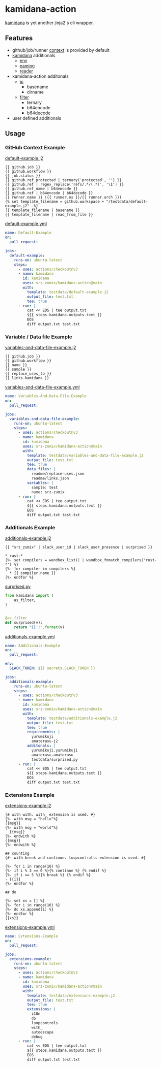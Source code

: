 # kamidana-action

[kamidana][] is yet another jinja2's cli wrapper.

## Features

* github/job/runner [context](https://docs.github.com/en/actions/learn-github-actions/contexts) is provided by default
* [kamidana][] additionals
  * [env](https://github.com/podhmo/kamidana/blob/master/kamidana/additionals/env.py)
  * [naming](https://github.com/podhmo/kamidana/blob/master/kamidana/additionals/naming.py)
  * [reader](https://github.com/podhmo/kamidana/blob/master/kamidana/additionals/reader.py)
* kamidana-action additonals
  * [io](additionals/io.py)
    * basename
    * dirname
  * [filter](additionals/filter.py)
    * ternary
    * b64encode
    * b64decode
* user defined additionals

## Usage

### GitHub Context Example

[default-example.j2](testdata/default-example.j2)

```text
{{ github.job }}
{{ github.workflow }}
{{ job.status }}
{{ github.ref_protected | ternary('protected', '') }}
{{ github.ref | regex_replace('refs/.*/(.*)', '\1') }}
{{ github.ref_name | b64encode }}
{{ github.ref | b64encode | b64decode }}
{{ runner.name }} ({{ runner.os }}/{{ runner.arch }})
{% set template_filename = github.workspace + "/testdata/default-example.j2" -%}
{{ template_filename | basename }}
{{ template_filename | read_from_file }}
```

[default-example.yml](.github/workflows/default-example.yml)

```yaml
name: Default-Example
on:
  pull_request:

jobs:
  default-example:
    runs-on: ubuntu-latest
    steps:
      - uses: actions/checkout@v3
      - name: kamidana
        id: kamidana
        uses: srz-zumix/kamidana-action@main
        with:
          template: testdata/default-example.j2
          output_file: test.txt
          tee: true
      - run: |
          cat << EOS | tee output.txt
          ${{ steps.kamidana.outputs.text }}
          EOS
          diff output.txt test.txt
```

### Variable / Data file Example

[variables-and-data-file-example.j2](testdata/variables-and-data-file-example.j2)

```text
{{ github.job }}
{{ github.workflow }}
{{ name }}
{{ sample }}
{{ replace_uses_to }}
{{ links.kamidana }}
```

[variables-and-data-file-example.yml](.github/workflows/variables-and-data-file-example.yml)

```yaml
name: Variables-And-Data-File-Example
on:
  pull_request:

jobs:
  variables-and-data-file-example:
    runs-on: ubuntu-latest
    steps:
      - uses: actions/checkout@v3
      - name: kamidana
        id: kamidana
        uses: srz-zumix/kamidana-action@main
        with:
          template: testdata/variables-and-data-file-example.j2
          output_file: test.txt
          tee: true
          data_files: |
            readme/replace-uses.json
            readme/links.json
          variables: |
            sample: test
            name: srz-zumix
      - run: |
          cat << EOS | tee output.txt
          ${{ steps.kamidana.outputs.text }}
          EOS
          diff output.txt test.txt
```

### Additionals Example

[additionals-example.j2](testdata/additionals-example.j2)

```text
{{ "srz_zumix" | slack_user_id | slack_user_presence | surprised }}

* rust-*
{%- set compilers = wandbox_list() | wandbox_fnmatch_compilers("rust-*") %}
{%- for compiler in compilers %}
  * {{ compiler.name }}
{%- endfor %}
```

[surprised.py](testdata/surprised.py)

```python
from kamidana import (
    as_filter,
)


@as_filter
def surprised(v):
    return "{}!!".format(v)
```

[additionals-example.yml](.github/workflows/additionals-example.yml)

```yaml
name: Additionals-Example
on:
  pull_request:

env:
  SLACK_TOKEN: ${{ secrets.SLACK_TOKEN }}

jobs:
  additionals-example:
    runs-on: ubuntu-latest
    steps:
      - uses: actions/checkout@v3
      - name: kamidana
        id: kamidana
        uses: srz-zumix/kamidana-action@main
        with:
          template: testdata/additionals-example.j2
          output_file: test.txt
          tee: true
          requirements: |
            yurumikuji
            amaterasu-j2
          additonals: |
            yurumikuji.yurumikuji
            amaterasu.amaterasu
            testdata/surprised.py
      - run: |
          cat << EOS | tee output.txt
          ${{ steps.kamidana.outputs.text }}
          EOS
          diff output.txt test.txt
```

### Extensions Example

[extensions-example.j2](testdata/extensions-example.j2)

```text
{# with with. with_ extension is used. #}
{%- with msg = "hello"%}
{{msg}}
{%- with msg = "world"%}
  {{msg}}
{%- endwith %}
{{msg}}
{%- endwith %}

## counting
{#- with break and continue. loopcontrolls extension is used. #}

{%- for i in range(10) %}
{%- if i % 3 == 0 %}{% continue %} {% endif %}
{%- if i == 5 %}{% break %} {% endif %}
- {{i}}
{%- endfor %}

## do

{%- set xs = [] %}
{%- for i in range(10) %}
{%- do xs.append(i) %}
{%- endfor %}
{{xs}}
```

[extensions-example.yml](.github/workflows/extensions-example.yml)

```yaml
name: Extensions-Example
on:
  pull_request:

jobs:
  extensions-example:
    runs-on: ubuntu-latest
    steps:
      - uses: actions/checkout@v3
      - name: kamidana
        id: kamidana
        uses: srz-zumix/kamidana-action@main
        with:
          template: testdata/extensions-example.j2
          output_file: test.txt
          tee: true
          extensions: |
            i18n
            do
            loopcontrols
            with_
            autoescape
            debug
      - run: |
          cat << EOS | tee output.txt
          ${{ steps.kamidana.outputs.text }}
          EOS
          diff output.txt test.txt
```

[kamidana]:https://github.com/podhmo/kamidana
